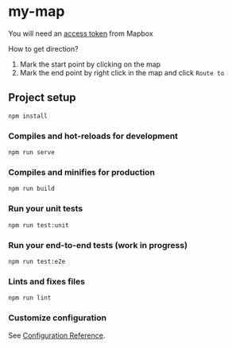 # my-map
You will need an [access token](https://docs.mapbox.com/help/how-mapbox-works/access-tokens/) from Mapbox

How to get direction?
1. Mark the start point by clicking on the map
2. Mark the end point by right click in the map and click `Route to`

## Project setup
```
npm install
```

### Compiles and hot-reloads for development
```
npm run serve
```

### Compiles and minifies for production
```
npm run build
```

### Run your unit tests
```
npm run test:unit
```

### Run your end-to-end tests (work in progress)
```
npm run test:e2e
```

### Lints and fixes files
```
npm run lint
```

### Customize configuration
See [Configuration Reference](https://cli.vuejs.org/config/).
